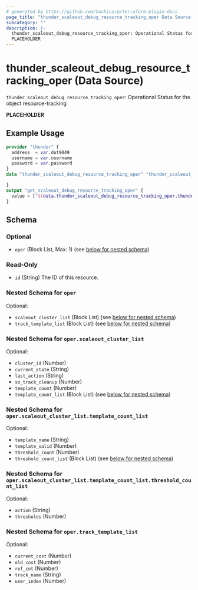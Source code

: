 ```yaml
---
# generated by https://github.com/hashicorp/terraform-plugin-docs
page_title: "thunder_scaleout_debug_resource_tracking_oper Data Source - terraform-provider-thunder"
subcategory: ""
description: |-
  thunder_scaleout_debug_resource_tracking_oper: Operational Status for the object resource-tracking
  PLACEHOLDER
---
```


# thunder_scaleout_debug_resource_tracking_oper (Data Source)

`thunder_scaleout_debug_resource_tracking_oper`: Operational Status for the object resource-tracking

__PLACEHOLDER__

## Example Usage

```terraform
provider "thunder" {
  address  = var.dut9049
  username = var.username
  password = var.password
}
data "thunder_scaleout_debug_resource_tracking_oper" "thunder_scaleout_debug_resource_tracking_oper" {

}
output "get_scaleout_debug_resource_tracking_oper" {
  value = ["${data.thunder_scaleout_debug_resource_tracking_oper.thunder_scaleout_debug_resource_tracking_oper}"]
}
```

<!-- schema generated by tfplugindocs -->
## Schema

### Optional

- `oper` (Block List, Max: 1) (see [below for nested schema](#nestedblock--oper))

### Read-Only

- `id` (String) The ID of this resource.

<a id="nestedblock--oper"></a>
### Nested Schema for `oper`

Optional:

- `scaleout_cluster_list` (Block List) (see [below for nested schema](#nestedblock--oper--scaleout_cluster_list))
- `track_template_list` (Block List) (see [below for nested schema](#nestedblock--oper--track_template_list))

<a id="nestedblock--oper--scaleout_cluster_list"></a>
### Nested Schema for `oper.scaleout_cluster_list`

Optional:

- `cluster_id` (Number)
- `current_state` (String)
- `last_action` (String)
- `so_track_cleanup` (Number)
- `template_count` (Number)
- `template_count_list` (Block List) (see [below for nested schema](#nestedblock--oper--scaleout_cluster_list--template_count_list))

<a id="nestedblock--oper--scaleout_cluster_list--template_count_list"></a>
### Nested Schema for `oper.scaleout_cluster_list.template_count_list`

Optional:

- `template_name` (String)
- `template_valid` (Number)
- `threshold_count` (Number)
- `threshold_count_list` (Block List) (see [below for nested schema](#nestedblock--oper--scaleout_cluster_list--template_count_list--threshold_count_list))

<a id="nestedblock--oper--scaleout_cluster_list--template_count_list--threshold_count_list"></a>
### Nested Schema for `oper.scaleout_cluster_list.template_count_list.threshold_count_list`

Optional:

- `action` (String)
- `thresholds` (Number)




<a id="nestedblock--oper--track_template_list"></a>
### Nested Schema for `oper.track_template_list`

Optional:

- `current_cost` (Number)
- `old_cost` (Number)
- `ref_cnt` (Number)
- `track_name` (String)
- `user_index` (Number)



